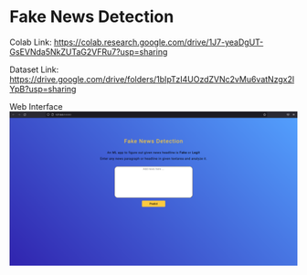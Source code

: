 # Fake News Detection

Colab Link: https://colab.research.google.com/drive/1J7-yeaDgUT-GsEVNda5NkZUTaG2VFRu7?usp=sharing

Dataset Link: https://drive.google.com/drive/folders/1bIpTzI4UOzdZVNc2vMu6vatNzgx2lYpB?usp=sharing

Web Interface
![alt text](https://github.com/sushant-sinha/fake-news-detection/blob/main/images/startup%20image.png?raw=true)

